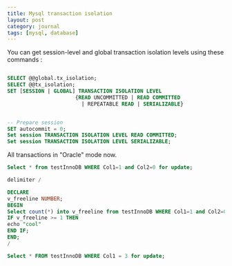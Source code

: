 ```yaml
---
title: Mysql transaction isolation
layout: post
category: journal
tags: [mysql, database]
---
```

You can get session-level and global transaction isolation levels using these commands :

~~~SQL

SELECT @@global.tx_isolation;
SELECT @@tx_isolation;
SET [SESSION | GLOBAL] TRANSACTION ISOLATION LEVEL
                      {READ UNCOMMITTED | READ COMMITTED
                        | REPEATABLE READ | SERIALIZABLE}


-- Prepare session
SET autocommit = 0;
Set session TRANSACTION ISOLATION LEVEL READ COMMITTED;
Set session TRANSACTION ISOLATION LEVEL SERIALIZABLE;
~~~

All transactions in "Oracle" mode now.

~~~SQL
Select * from testInnoDB WHERE Col1=1 and Col2=0 for update;

delimiter /

DECLARE
v_freeline NUMBER;
BEGIN
Select count(*) into v_freeline from testInnoDB WHERE Col1=1 and Col2=0;
IF v_freeline >= 1 THEN
echo "cool"
END IF;
END;
/

Select * FROM testInnoDB WHERE Col1 = 3 for update;
~~~
